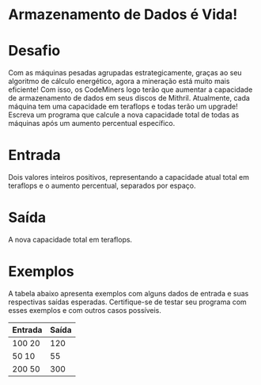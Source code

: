 # Armazenamento de Dados é Vida!

# Desafio
Com as máquinas pesadas agrupadas estrategicamente, graças ao seu algoritmo de cálculo energético, agora a mineração está muito mais eficiente! 
Com isso, os CodeMiners logo terão que aumentar a capacidade de armazenamento de dados em seus discos de Mithril. 
Atualmente, cada máquina tem uma capacidade em teraflops e todas terão um upgrade! 
Escreva um programa que calcule a nova capacidade total de todas as máquinas após um aumento percentual específico.

# Entrada
Dois valores inteiros positivos, representando a capacidade atual total em teraflops e o aumento percentual, separados por espaço.

# Saída
A nova capacidade total em teraflops.

# Exemplos
A tabela abaixo apresenta exemplos com alguns dados de entrada e suas respectivas saídas esperadas. 
Certifique-se de testar seu programa com esses exemplos e com outros casos possíveis.

| Entrada	| Saída |
| - | - |
| 100 20	| 120 |
| 50 10 | 55 |
| 200 50 | 	300 |
